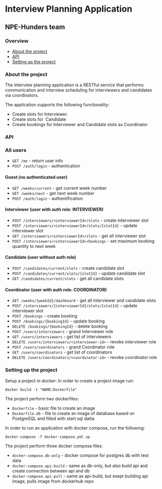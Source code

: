 # Interview Planning Application
## NPE-Hunders team

### Overview
* [About the project](#about-the-project)
* [API](#api)
* [Setting up the project](#setting-up-the-project)

### About the project

The interview planning application is a RESTful service that performs communication and interview scheduling for interviewers and candidates via coordinators.

The application supports the following functionality:
- Create slots for Interviewer.
- Create slots for  Candidate
- Create bookings for Interviewer and Candidate slots as Coordinator

### API
### All users
- `GET /me` - return user info
- `POST /auth/login` - authentication

#### Guest (no authenticated user)
- `GET /weeks/current` - get current week number
- `GET /weeks/next` - get next week number
- `POST /auth/login` - authentification

#### Interviewer (user with auth role: INTERVIEWER)
- `POST /interviewers/<interviewerId>/slots` - create interviewer slot
- `POST /interviewers/<interviewerId>/slots/{slotId}` - update interviewer slot
- `GET /interviewers/<interviewerId>/slots` - get all interviewer slot
- `POST /interviewers/<interviewerId>/bookings` - set maximum booking quantity to next week

#### Candidate (user without auth role)
- `POST /candidates/current/slots` - create candidate slot
- `POST /candidates/current/slots/{slotId}` - update candidate slot
- `GET /candidates/current/slots` - get all candidate slots

#### Coordinator (user with auth role: COORDINATOR)
- `GET /weeks/{weekId}/dashboard` - get all interviewer and candidate slots
- `POST /interviewers/{interviewerId}/slots/{slotId}` - update interviewer slot
- `POST /bookings` - create booking
- `POST /bookings/{bookingId}` - update booking
- `DELETE /bookings/{bookingId}` - delete booking
- `POST /users/interviewers` - grand Interviewer role
- `GET /users/interviewers` - get list of interviewers 
- `DELETE /users/interviewers/<interviewer-id>` - revoke interviewer role
- `POST /users/coordinators` - grand Coordinator role
- `GET /users/coordinators` - get list of coordinators
- `DELETE /users/coordinators/<coordinator-id>` - revoke coordinator role

### Setting up the project

Setup a project in docker:
In order to create a project image run:

`docker build -t "NAME:Dockerfile"`

The project perform two dockerfiles:
- `Dockerfile` - basic file to create an image 
- `Dockerfile.db` - file to create an image of database based on PostgreSQL and filled with start sql datta 

In order to run an application with docker compose, run the following:

`docker-compose -f docker-compose.yml up`

The project perform three docker compose files:
- `docker-compose.db-only` - docker compose for postgres db with test data
- `docker-compose.api-build` - same as db-only, but also build api and create connection between api and db
- `docker-compose.api-pull` - same as api-build, but exept building api image, pulls image from dockerhub repo
